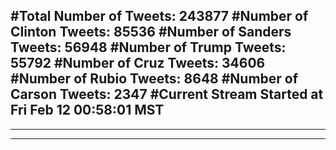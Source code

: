 #Total Number of Tweets: 243877 
#Number of Clinton Tweets: 85536
#Number of Sanders Tweets: 56948
#Number of Trump Tweets: 55792
#Number of Cruz Tweets: 34606
#Number of Rubio Tweets: 8648
#Number of Carson Tweets: 2347
#Current Stream Started at Fri Feb 12 00:58:01 MST
---
---
---
